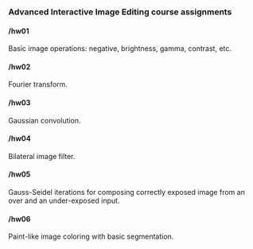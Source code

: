<h3>Advanced Interactive Image Editing course assignments</h3>

<h4>/hw01</h4>
Basic image operations: negative, brightness, gamma, contrast, etc.

<h4>/hw02</h4>
Fourier transform.

<h4>/hw03</h4>
Gaussian convolution.

<h4>/hw04</h4>
Bilateral image filter.

<h4>/hw05</h4>
Gauss-Seidel iterations for composing correctly exposed image from an over and an under-exposed input.

<h4>/hw06</h4>
Paint-like image coloring with basic segmentation.